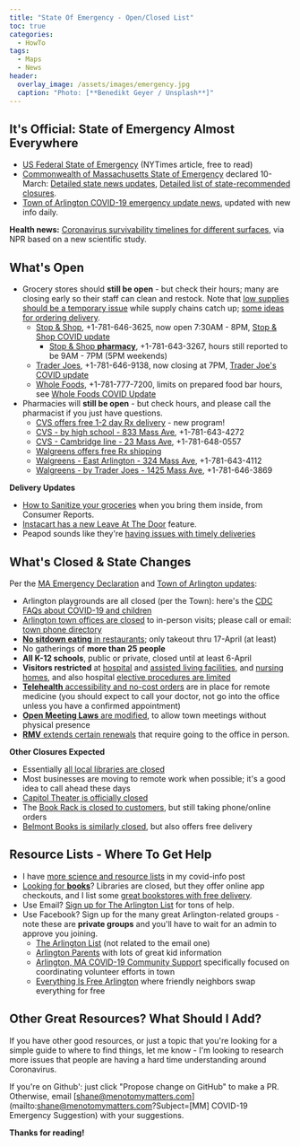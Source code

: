 ```yaml
---
title: "State Of Emergency - Open/Closed List"
toc: true
categories:
  - HowTo
tags:
  - Maps
  - News
header:
  overlay_image: /assets/images/emergency.jpg
  caption: "Photo: [**Benedikt Geyer / Unsplash**]"
---
```


## It's Official: State of Emergency Almost Everywhere

- [US Federal State of Emergency](https://www.nytimes.com/2020/03/13/us/politics/coronavirus-national-emergency.html) (NYTimes article, free to read)
- [Commonwealth of Massachusetts State of Emergency](https://www.mass.gov/executive-orders/no-591-declaration-of-a-state-of-emergency-to-respond-to-covid-19) declared 10-March: [Detailed state news updates](https://www.mass.gov/resource/information-on-the-outbreak-of-coronavirus-disease-2019-covid-19), [Detailed list of state-recommended closures](https://www.mass.gov/info-details/covid-19-state-of-emergency).  
- [Town of Arlington COVID-19 emergency update news](https://www.arlingtonma.gov/Home/Components/News/News/10023/1525?backlist=%2fdepartments%2fhealth-human-services%2fhealth-department), updated with new info daily.

**Health news:** [Coronavirus survivability timelines for different surfaces](https://www.npr.org/sections/health-shots/2020/03/14/811609026/the-new-coronavirus-can-live-on-surfaces-for-2-3-days-heres-how-to-clean-them?utm_source=facebook.com&utm_term=nprnews&utm_campaign=npr&utm_medium=social&fbclid=IwAR0VJ3H3a8H92DjCdtMzaHeKvntUfolD2C4it0MZRbq2hioUdzUUR7-2AG4), via NPR based on a new scientific study.

## What's Open

- Grocery stores should **still be open** - but check their hours; many are closing early so their staff can clean and restock.  Note that [low supplies should be a temporary issue](https://www.eater.com/2020/3/6/21168480/what-people-are-panic-buying-because-of-coronavirus-worries) while supply chains catch up; [some ideas for ordering delivery](https://www.theatlantic.com/health/archive/2020/03/coronavirus-how-get-food-safely/608008/). 
  - [Stop & Shop](https://stores.stopandshop.com/ma/arlington/905-massachusetts-avenue), +1-781-646-3625, now open 7:30AM - 8PM, [Stop & Shop COVID update](https://stopandshop.com/news-and-media/article-03-13-20/)
    - [Stop & Shop **pharmacy**](https://pharmacy.stopandshop.com/ma/arlington/905-massachusetts-avenue), +1-781-643-3267, hours still reported to be 9AM - 7PM (5PM weekends)
  - [Trader Joes](https://locations.traderjoes.com/ma/arlington/505/), +1-781-646-9138, now closing at 7PM, [Trader Joe's COVID update](https://www.traderjoes.com/announcement/coronavirus-update-trader-joes)
  - [Whole Foods](https://www.wholefoodsmarket.com/stores/arlington-ma), +1-781-777-7200, limits on prepared food bar hours, see [Whole Foods COVID Update](https://media.wholefoodsmarket.com/news/how-whole-foods-market-is-responding-to-covid-19)
- Pharmacies will **still be open** - but check hours, and please call the pharmacist if you just have questions.
  - [CVS offers free 1-2 day Rx delivery](https://www.cvs.com/content/delivery?icid=cvs-home-covid19-banner-Rx-delivery) - new program!
  - [CVS - by high school - 833 Mass Ave](https://www.cvs.com/store-locator/cvs-pharmacy-address/833+Mass+Avenue-Arlington-MA-02476/storeid=278), +1-781-643-4272
  - [CVS - Cambridge line - 23 Mass Ave](https://www.cvs.com/store-locator/cvs-pharmacy-address/23+Massachusetts+Avenue-Arlington-MA-02474/storeid=130), +1-781-648-0557
  - [Walgreens offers free Rx shipping](https://www.walgreens.com/topic/pharmacy/walgreens-express.jsp)
  - [Walgreens - East Arlington - 324 Mass Ave](https://www.walgreens.com/locator/walgreens-324+massachusetts+ave-arlington-ma-02474/id=1864), +1-781-643-4112
  - [Walgreens - by Trader Joes - 1425 Mass Ave](https://www.walgreens.com/locator/walgreens-1425+massachusetts+ave-arlington-ma-02476/id=3112), +1-781-646-3869

**Delivery Updates**
- [How to Sanitize your groceries](https://www.consumerreports.org/food-shopping/how-to-protect-yourself-from-coronavirus-when-grocery-shopping/) when you bring them inside, from Consumer Reports.
- [Instacart has a new Leave At The Door](https://news.instacart.com/introducing-leave-at-my-door-delivery-new-doorstep-delivery-service-now-available-across-north-f06f9e3bd346) feature.
- Peapod sounds like they're [having issues with timely deliveries](https://twitter.com/PeapodDelivers/with_replies)


## What's Closed & State Changes

Per the [MA Emergency Declaration](https://www.mass.gov/info-details/covid-19-state-of-emergency) and [Town of Arlington updates](https://www.arlingtonma.gov/Home/Components/News/News/10023/1525?backlist=%2fdepartments%2fhealth-human-services%2fhealth-department):

- Arlington playgrounds are all closed (per the Town): here's the [CDC FAQs about COVID-19 and children](https://www.cdc.gov/coronavirus/2019-ncov/prepare/children-faq.html)
- [Arlington town offices are closed](https://www.arlingtonma.gov/Home/Components/News/News/10023/1525?backlist=%2fdepartments%2fhealth-human-services%2fhealth-department) to in-person visits; please call or email: [town phone directory](https://www.arlingtonma.gov/departments)
- [**No sitdown eating** in restaurants](https://www.mass.gov/doc/march-15-2020-assemblage-guidance); only takeout thru 17-April (at least)
- No gatherings of **more than 25 people**
- **All K-12 schools**, public or private, closed until at least 6-April
- **Visitors restricted** at [hospital](https://www.mass.gov/doc/march-15-2020-hospital-visitor-restrictions-order) and [assisted living facilities](https://www.mass.gov/doc/march-15-2020-assisted-living-visitor-restrictions-order), and [nursing homes](https://www.mass.gov/doc/policies-and-procedures-for-restricting-resident-visitors-in-nursing-homes-and-rest-homes-and/download), and also hospital [elective procedures are limited](https://www.mass.gov/doc/march-15-2020-elective-procedures-order)
- [**Telehealth** accessibility and no-cost orders](https://www.mass.gov/doc/march-15-2020-telehealth-order) are in place for remote medicine (you should expect to call your doctor, not go into the office unless you have a confirmed appointment)
- [**Open Meeting Laws** are modified](https://www.mass.gov/doc/open-meeting-law-order-march-12-2020/download), to allow town meetings without physical presence
- [**RMV** extends certain renewals](https://www.mass.gov/doc/march-15-2020-rmv-license-extensions) that require going to the office in person.

**Other Closures Expected**

- Essentially [all local libraries are closed](/howto/covid-libraries/)
- Most businesses are moving to remote work when possible; it's a good idea to call ahead these days
- [Capitol Theater is officially closed](https://capitoltheatreusa.com/movie/2141/)
- The [Book Rack is closed to customers](http://www.book-rack.com/covid-update/), but still taking phone/online orders
- [Belmont Books is similarly closed](https://www.belmontbooks.com/free-delivery?shane), but also offers free delivery

## Resource Lists - Where To Get Help

- I have [more science and resource lists](/howto/covid-info/) in my covid-info post
- [Looking for **books**](/howto/covid-libraries/)? Libraries are closed, but they offer online app checkouts, and I list some [great bookstores with free delivery](/howto/covid-libraries/).
- Use Email? [Sign up for The Arlington List](https://www.arlingtonlist.org/) for tons of help.
- Use Facebook? Sign up for the many great Arlington-related groups - note these are **private groups** and you'll have to wait for an admin to approve you joining.
  - [The Arlington List](https://www.facebook.com/groups/160644117397/) (not related to the email one)
  - [Arlington Parents](https://www.facebook.com/groups/130314923723551/) with lots of great kid information
  - [Arlington, MA COVID-19 Community Support](https://www.facebook.com/groups/201015774573867/) specifically focused on coordinating volunteer efforts in town
  - [Everything Is Free Arlington](https://www.facebook.com/groups/1666602076957678/) where friendly neighbors swap everything for free

## Other Great Resources? What Should I Add?

If you have other good resources, or just a topic that you're looking for 
a simple guide to where to find things, let me know - I'm looking to research 
more issues that people are having a hard time understanding around Coronavirus.

If you're on Github': just click "Propose change on GitHub" to make a PR. 
Otherwise, email [shane@menotomymatters.com](mailto:shane@menotomymatters.com?Subject=[MM] COVID-19 Emergency Suggestion) with your suggestions.

**Thanks for reading!**

